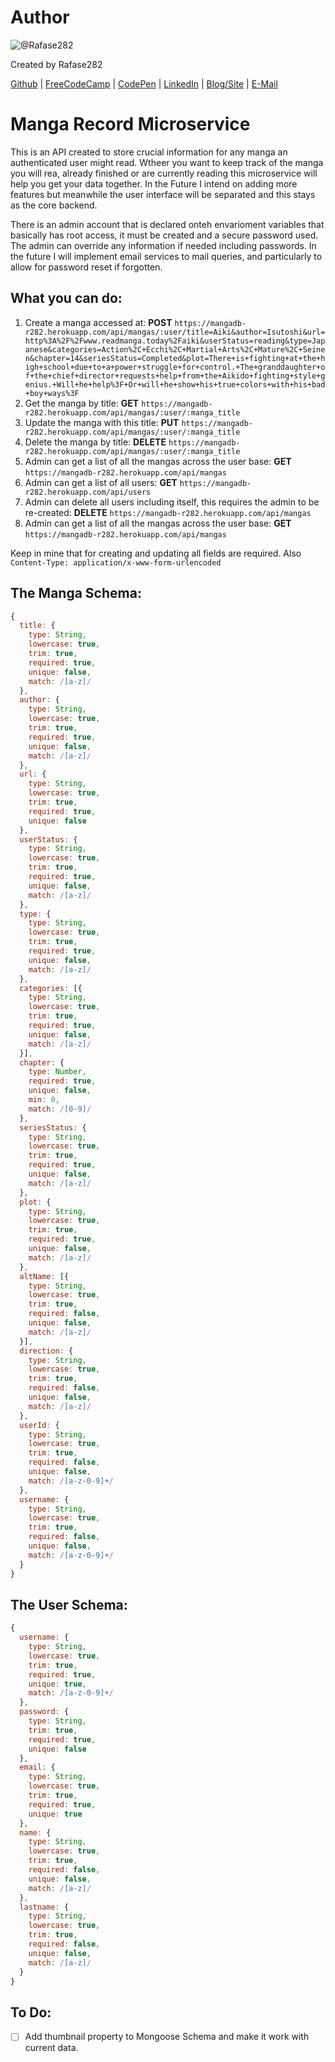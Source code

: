 # Author
![@Rafase282](https://avatars0.githubusercontent.com/Rafase282?&s=128)

Created by Rafase282

[Github](https://github.com/Rafase282) | [FreeCodeCamp](http://www.freecodecamp.com/rafase282) | [CodePen](http://codepen.io/Rafase282/) | [LinkedIn](https://www.linkedin.com/in/rafase282) | [Blog/Site](https://rafase282.wordpress.com/) | [E-Mail](mailto:rafase282@gmail.com)

# Manga Record Microservice
This is an API created to store crucial information for any manga an authenticated user might read. Wtheer you want to keep track of the manga you will rea, already finished or are currently reading this microservice will help you get your data together. In the Future I intend on adding more features but meanwhile the user interface will be separated and this stays as the core backend.

There is an admin account that is declared onteh envarioment variables that basically has root access, it must be created and a secure password used. The admin can override any information if needed including passwords. In the future I will implement email services to mail queries, and particularly to allow for password reset if forgotten.

## What you can do:
1. Create a manga accessed at: **POST** `https://mangadb-r282.herokuapp.com/api/mangas/:user/title=Aiki&author=Isutoshi&url=http%3A%2F%2Fwww.readmanga.today%2Faiki&userStatus=reading&type=Japanese&categories=Action%2C+Ecchi%2C+Martial+Arts%2C+Mature%2C+Seinen&chapter=14&seriesStatus=Completed&plot=There+is+fighting+at+the+high+school+due+to+a+power+struggle+for+control.+The+granddaughter+of+the+chief+director+requests+help+from+the+Aikido+fighting+style+genius.+Will+he+help%3F+Or+will+he+show+his+true+colors+with+his+bad+boy+ways%3F`
2. Get the manga by title: **GET** `https://mangadb-r282.herokuapp.com/api/mangas/:user/:manga_title`
3. Update the manga with this title: **PUT** `https://mangadb-r282.herokuapp.com/api/mangas/:user/:manga_title`
4. Delete the manga by title: **DELETE** `https://mangadb-r282.herokuapp.com/api/mangas/:user/:manga_title`
5. Admin can get a list of all the mangas across the user base: **GET** `https://mangadb-r282.herokuapp.com/api/mangas`
6. Admin can get a list of all users: **GET** `https://mangadb-r282.herokuapp.com/api/users`
7. Admin can delete all users including itself, this requires the admin to be re-created: **DELETE** `https://mangadb-r282.herokuapp.com/api/mangas`
8. Admin can get a list of all the mangas across the user base: **GET** `https://mangadb-r282.herokuapp.com/api/mangas`

Keep in mine that for creating and updating all fields are required. Also `Content-Type: application/x-www-form-urlencoded`

## The Manga Schema:

```js
{
  title: {
    type: String,
    lowercase: true,
    trim: true,
    required: true,
    unique: false,
    match: /[a-z]/
  },
  author: {
    type: String,
    lowercase: true,
    trim: true,
    required: true,
    unique: false,
    match: /[a-z]/
  },
  url: {
    type: String,
    lowercase: true,
    trim: true,
    required: true,
    unique: false
  },
  userStatus: {
    type: String,
    lowercase: true,
    trim: true,
    required: true,
    unique: false,
    match: /[a-z]/
  },
  type: {
    type: String,
    lowercase: true,
    trim: true,
    required: true,
    unique: false,
    match: /[a-z]/
  },
  categories: [{
    type: String,
    lowercase: true,
    trim: true,
    required: true,
    unique: false,
    match: /[a-z]/
  }],
  chapter: {
    type: Number,
    required: true,
    unique: false,
    min: 0,
    match: /[0-9]/
  },
  seriesStatus: {
    type: String,
    lowercase: true,
    trim: true,
    required: true,
    unique: false,
    match: /[a-z]/
  },
  plot: {
    type: String,
    lowercase: true,
    trim: true,
    required: true,
    unique: false,
    match: /[a-z]/
  },
  altName: [{
    type: String,
    lowercase: true,
    trim: true,
    required: false,
    unique: false,
    match: /[a-z]/
  }],
  direction: {
    type: String,
    lowercase: true,
    trim: true,
    required: false,
    unique: false,
    match: /[a-z]/
  },
  userId: {
    type: String,
    lowercase: true,
    trim: true,
    required: false,
    unique: false,
    match: /[a-z-0-9]+/
  },
  username: {
    type: String,
    lowercase: true,
    trim: true,
    required: false,
    unique: false,
    match: /[a-z-0-9]+/
  }
}
```

## The User Schema:

```js
{
  username: {
    type: String,
    lowercase: true,
    trim: true,
    required: true,
    unique: true,
    match: /[a-z-0-9]+/
  },
  password: {
    type: String,
    trim: true,
    required: true,
    unique: false
  },
  email: {
    type: String,
    lowercase: true,
    trim: true,
    required: true,
    unique: true
  },
  name: {
    type: String,
    lowercase: true,
    trim: true,
    required: false,
    unique: false,
    match: /[a-z]/
  },
  lastname: {
    type: String,
    lowercase: true,
    trim: true,
    required: false,
    unique: false,
    match: /[a-z]/
  }
}
```
## To Do:
- [ ] Add thumbnail property to Mongoose Schema and make it work with current data.